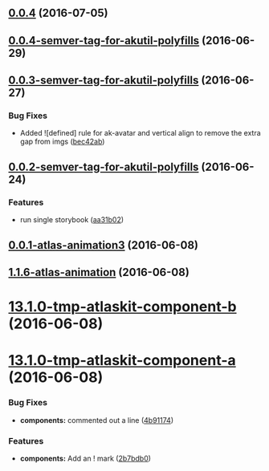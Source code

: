 <a name="0.0.4"></a>
## [0.0.4](https://bitbucket.org/atlassian/https://bitbucket.org/atlassian/atlaskit/compare/0.0.4-semver-tag-for-akutil-polyfills...v0.0.4) (2016-07-05)



<a name="0.0.4-semver-tag-for-akutil-polyfills"></a>
## [0.0.4-semver-tag-for-akutil-polyfills](https://bitbucket.org/atlassian/https://bitbucket.org/atlassian/atlaskit/compare/0.0.3-semver-tag-for-akutil-polyfills...0.0.4-semver-tag-for-akutil-polyfills) (2016-06-29)



<a name="0.0.3-semver-tag-for-akutil-polyfills"></a>
## [0.0.3-semver-tag-for-akutil-polyfills](https://bitbucket.org/atlassian/https://bitbucket.org/atlassian/atlaskit/compare/0.0.2-semver-tag-for-akutil-polyfills...0.0.3-semver-tag-for-akutil-polyfills) (2016-06-27)


### Bug Fixes

* Added ![defined] rule for ak-avatar and vertical align to remove the extra gap from imgs ([bec42ab](https://bitbucket.org/atlassian/https://bitbucket.org/atlassian/atlaskit/commits/bec42ab))



<a name="0.0.2-semver-tag-for-akutil-polyfills"></a>
## [0.0.2-semver-tag-for-akutil-polyfills](https://bitbucket.org/atlassian/https://bitbucket.org/atlassian/atlaskit/compare/0.0.1-atlas-animation3...0.0.2-semver-tag-for-akutil-polyfills) (2016-06-24)


### Features

* run single storybook ([aa31b02](https://bitbucket.org/atlassian/https://bitbucket.org/atlassian/atlaskit/commits/aa31b02))



<a name="0.0.1-atlas-animation3"></a>
## [0.0.1-atlas-animation3](https://bitbucket.org/atlassian/https://bitbucket.org/atlassian/atlaskit/compare/1.1.6-atlas-animation...0.0.1-atlas-animation3) (2016-06-08)



<a name="1.1.6-atlas-animation"></a>
## [1.1.6-atlas-animation](https://bitbucket.org/atlassian/https://bitbucket.org/atlassian/atlaskit/compare/13.1.0-tmp-atlaskit-component-b...1.1.6-atlas-animation) (2016-06-08)



<a name="13.1.0-tmp-atlaskit-component-b"></a>
# [13.1.0-tmp-atlaskit-component-b](https://bitbucket.org/atlassian/https://bitbucket.org/atlassian/atlaskit/compare/13.1.0-tmp-atlaskit-component-a...13.1.0-tmp-atlaskit-component-b) (2016-06-08)



<a name="13.1.0-tmp-atlaskit-component-a"></a>
# [13.1.0-tmp-atlaskit-component-a](https://bitbucket.org/atlassian/https://bitbucket.org/atlassian/atlaskit/compare/12.2.1-tmp-atlaskit-component-a...13.1.0-tmp-atlaskit-component-a) (2016-06-08)


### Bug Fixes

* **components:** commented out a line ([4b91174](https://bitbucket.org/atlassian/https://bitbucket.org/atlassian/atlaskit/commits/4b91174))


### Features

* **components:** Add an ! mark ([2b7bdb0](https://bitbucket.org/atlassian/https://bitbucket.org/atlassian/atlaskit/commits/2b7bdb0))



